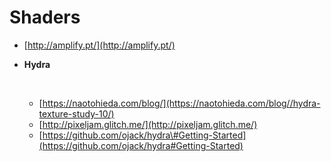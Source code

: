 # Shaders

* [http://amplify.pt/](http://amplify.pt/)
* **Hydra**

  ‌

  * ​[https://naotohieda.com/blog/](https://naotohieda.com/blog//hydra-texture-study-10/)​
  * ​[http://pixeljam.glitch.me/](http://pixeljam.glitch.me/)​
  * ​[https://github.com/ojack/hydra\#Getting-Started](https://github.com/ojack/hydra#Getting-Started)

  ​

